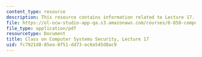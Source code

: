 ```yaml
---
content_type: resource
description: This resource contains information related to Lecture 17.
file: https://ol-ocw-studio-app-qa.s3.amazonaws.com/courses/6-858-computer-systems-security-fall-2014/fc7921d885ea8f51dd73ec6a545d8ac9_MIT6_858F14_lec17.pdf
file_type: application/pdf
resourcetype: Document
title: Class on Computer Systems Security, Lecture 17
uid: fc7921d8-85ea-8f51-dd73-ec6a545d8ac9
---
```

